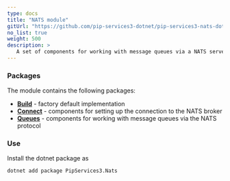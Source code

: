 ```yaml
---
type: docs
title: "NATS module"
gitUrl: "https://github.com/pip-services3-dotnet/pip-services3-nats-dotnet"
no_list: true
weight: 500
description: > 
   A set of components for working with message queues via a NATS server [https://nats.io/](https://nats.io/).
---
```


### Packages

The module contains the following packages:
- [**Build**](build) - factory default implementation
- [**Connect**](connect) - components for setting up the connection to the NATS broker
- [**Queues**](queues) - components for working with message queues via the NATS protocol


### Use

Install the dotnet package as
```bash
dotnet add package PipServices3.Nats
```

